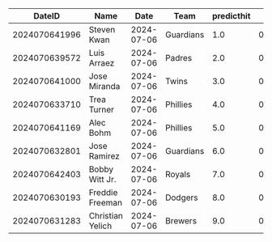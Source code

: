 DateID         |  Name              |  Date        |  Team       |  predicthit  |  predicthitproba     |  hitbool  |  Last7DaysAVG  |  Last15DaysAVG  |  Last30DaysAVG
---------------|--------------------|--------------|-------------|--------------|----------------------|-----------|----------------|-----------------|---------------
2024070641996  |  Steven Kwan       |  2024-07-06  |  Guardians  |  1.0         |  0.6460456576149582  |  False    |  0.308         |  0.259          |  0.366
2024070639572  |  Luis Arraez       |  2024-07-06  |  Padres     |  2.0         |  0.6282693595163285  |  False    |  0.346         |  0.302          |  0.261
2024070641000  |  Jose Miranda      |  2024-07-06  |  Twins      |  3.0         |  0.6168931131935569  |  False    |  0.583         |  0.511          |  0.409
2024070633710  |  Trea Turner       |  2024-07-06  |  Phillies   |  4.0         |  0.6168736251642801  |  False    |  0.407         |  0.344          |  0.338
2024070641169  |  Alec Bohm         |  2024-07-06  |  Phillies   |  5.0         |  0.6138488670711398  |  False    |  0.304         |  0.273          |  0.323
2024070632801  |  Jose Ramirez      |  2024-07-06  |  Guardians  |  6.0         |  0.6095868541007649  |  False    |  0.192         |  0.271          |  0.27
2024070642403  |  Bobby Witt Jr.    |  2024-07-06  |  Royals     |  7.0         |  0.6089036663736883  |  False    |  0.478         |  0.314          |  0.327
2024070630193  |  Freddie Freeman   |  2024-07-06  |  Dodgers    |  8.0         |  0.6083230641182362  |  False    |  0.381         |  0.295          |  0.316
2024070631283  |  Christian Yelich  |  2024-07-06  |  Brewers    |  9.0         |  0.6082040176126672  |  False    |  0.357         |  0.327          |  0.343
